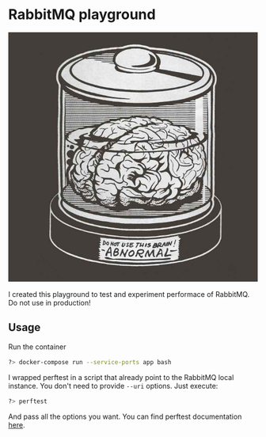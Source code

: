 # RabbitMQ playground
![do not use this brain!](./do-not-use-this-brain.jpg)

I created this playground to test and experiment performace of RabbitMQ. Do not use in production!

## Usage
Run the container 
```bash
?> docker-compose run --service-ports app bash
```

I wrapped perftest in a script that already point to the RabbitMQ local instance. You don't need to provide `--uri` options. Just execute:
```bash
?> perftest
```

And pass all the options you want. You can find perftest documentation [here](https://rabbitmq.github.io/rabbitmq-perf-test/stable/htmlsingle/#basic-usage).
